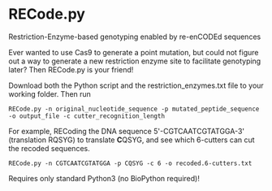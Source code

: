 # RECode.py
Restriction-Enzyme-based genotyping enabled by re-enCODEd sequences

Ever wanted to use Cas9 to generate a point mutation, but could not figure out a way to generate a new restriction enzyme site to facilitate genotyping later? Then RECode.py is your friend!

Download both the Python script and the restriction_enzymes.txt file to your working folder. Then run
```
RECode.py -n original_nucleotide_sequence -p mutated_peptide_sequence -o output_file -c cutter_recognition_length
```

For example, RECoding the DNA sequence 5'-CGTCAATCGTATGGA-3' (translation RQSYG) to translate **C**QSYG, and see which 6-cutters can cut the recoded sequences.
```
RECode.py -n CGTCAATCGTATGGA -p CQSYG -c 6 -o recoded.6-cutters.txt
```

Requires only standard Python3 (no BioPython required)!
